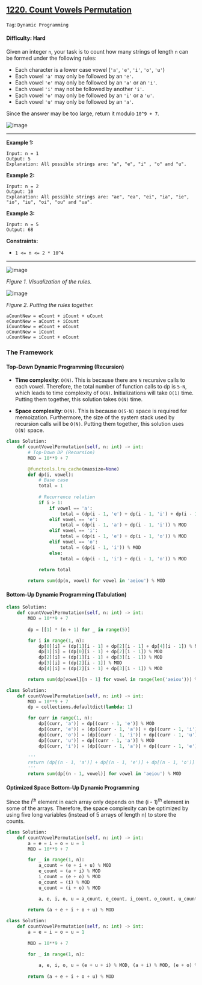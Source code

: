 ## [1220. Count Vowels Permutation](https://leetcode.com/problems/count-vowels-permutation/)

```Tag```: ```Dynamic Programming```

#### Difficulty: Hard

Given an integer ```n```, your task is to count how many strings of length ```n``` can be formed under the following rules:

- Each character is a lower case vowel (```'a'```, ```'e'```, ```'i'```, ```'o'```, ```'u'```)
- Each vowel ```'a'``` may only be followed by an ```'e'```.
- Each vowel ```'e'``` may only be followed by an ```'a'``` or an ```'i'```.
- Each vowel ```'i'``` may not be followed by another ```'i'```.
- Each vowel ```'o'``` may only be followed by an ```'i'``` or a ```'u'```.
- Each vowel ```'u'``` may only be followed by an ```'a'```.

Since the answer may be too large, return it modulo ```10^9 + 7```.

![image](https://github.com/quananhle/Python/assets/35042430/77127f9f-2f4c-403c-b5e8-632cd5a20dca)

---

__Example 1:__
```
Input: n = 1
Output: 5
Explanation: All possible strings are: "a", "e", "i" , "o" and "u".
```

__Example 2:__
```
Input: n = 2
Output: 10
Explanation: All possible strings are: "ae", "ea", "ei", "ia", "ie", "io", "iu", "oi", "ou" and "ua".
```

__Example 3:__
```
Input: n = 5
Output: 68
```

__Constraints:__

- ```1 <= n <= 2 * 10^4```

---

![image](https://leetcode.com/problems/count-vowels-permutation/Figures/1220/1220-Page-1.png)

_Figure 1. Visualization of the rules._

![image](https://leetcode.com/problems/count-vowels-permutation/Figures/1220/1220-Page-2.png)

_Figure 2. Putting the rules together._

```
aCountNew = eCount + iCount + uCount
eCountNew = aCount + iCount
iCountNew = eCount + oCount
oCountNew = iCount
uCountNew = iCount + oCount
```

### The Framework

#### Top-Down Dynamic Programming (Recursion)

- __Time complexity__: ```O(N)```. This is because there are ```N``` recursive calls to each vowel. Therefore, the total number of function calls to dp is ```5⋅N```, which leads to time complexity of ```O(N)```. Initializations will take ```O(1)``` time. Putting them together, this solution takes ```O(N)``` time.

- __Space complexity__: ```O(N)```. This is because ```O(5⋅N)``` space is required for memoization. Furthermore, the size of the system stack used by recursion calls will be ```O(N)```. Putting them together, this solution uses ```O(N)``` space.

```Python
class Solution:
    def countVowelPermutation(self, n: int) -> int:
        # Top-Down DP (Recursion)
        MOD = 10**9 + 7

        @functools.lru_cache(maxsize=None)
        def dp(i, vowel):
            # Base case
            total = 1
            
            # Recurrence relation
            if i > 1:
                if vowel == 'a':
                    total = (dp(i - 1, 'e') + dp(i - 1, 'i') + dp(i - 1, 'u')) % MOD
                elif vowel == 'e':
                    total = (dp(i - 1, 'a') + dp(i - 1, 'i')) % MOD
                elif vowel == 'i':
                    total = (dp(i - 1, 'e') + dp(i - 1, 'o')) % MOD
                elif vowel == 'o':
                    total = (dp(i - 1, 'i')) % MOD
                else:
                    total = (dp(i - 1, 'i') + dp(i - 1, 'o')) % MOD
            
            return total

        return sum(dp(n, vowel) for vowel in 'aeiou') % MOD
```

#### Bottom-Up Dynamic Programming (Tabulation)

```Python
class Solution:
    def countVowelPermutation(self, n: int) -> int:
        MOD = 10**9 + 7
        
        dp = [[1] * (n + 1) for _ in range(5)]

        for i in range(1, n):
            dp[0][i] = (dp[1][i - 1] + dp[2][i - 1] + dp[4][i - 1]) % MOD
            dp[1][i] = (dp[0][i - 1] + dp[2][i - 1]) % MOD
            dp[2][i] = (dp[1][i - 1] + dp[3][i - 1]) % MOD
            dp[3][i] = (dp[2][i - 1]) % MOD
            dp[4][i] = (dp[2][i - 1] + dp[3][i - 1]) % MOD

        return sum(dp[vowel][n - 1] for vowel in range(len('aeiou'))) % MOD
```

```Python
class Solution:
    def countVowelPermutation(self, n: int) -> int:
        MOD = 10**9 + 7
        dp = collections.defaultdict(lambda: 1)

        for curr in range(1, n):
            dp[(curr, 'a')] = dp[(curr - 1, 'e')] % MOD
            dp[(curr, 'e')] = (dp[(curr - 1, 'a')] + dp[(curr - 1, 'i')]) % MOD
            dp[(curr, 'o')] = (dp[(curr - 1, 'i')] + dp[(curr - 1, 'u')]) % MOD            
            dp[(curr, 'u')] = dp[(curr - 1, 'a')] % MOD
            dp[(curr, 'i')] = (dp[(curr - 1, 'a')] + dp[(curr - 1, 'e')] + dp[(curr - 1, 'o')] + dp[(curr - 1, 'u')]) % MOD

        '''
        return (dp[(n - 1, 'a')] + dp[(n - 1, 'e')] + dp[(n - 1, 'o')] + dp[(n - 1, 'u')] + dp[(n - 1, 'i')]) % MOD
        '''
        return sum(dp[(n - 1, vowel)] for vowel in 'aeiou') % MOD
```

#### Optimized Space Bottom-Up Dynamic Programming 

Since the i<sup>th</sup> element in each array only depends on the (i - 1)<sup>th</sup> element in some of the arrays. Therefore, the space complexity can be optimized by using five long variables (instead of 5 arrays of length n) to store the counts.

```Python
class Solution:
    def countVowelPermutation(self, n: int) -> int:
        a = e = i = o = u = 1
        MOD = 10**9 + 7

        for _ in range(1, n):
            a_count = (e + i + u) % MOD
            e_count = (a + i) % MOD
            i_count = (e + o) % MOD
            o_count = (i) % MOD
            u_count = (i + o) % MOD

            a, e, i, o, u = a_count, e_count, i_count, o_count, u_count
            
        return (a + e + i + o + u) % MOD
```

```Python
class Solution:
    def countVowelPermutation(self, n: int) -> int:
        a = e = i = o = u = 1
        
        MOD = 10**9 + 7

        for _ in range(1, n):
        
            a, e, i, o, u = (e + u + i) % MOD, (a + i) % MOD, (e + o) % MOD, i % MOD, (o + i) % MOD
            
        return (a + e + i + o + u) % MOD
```

